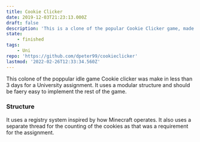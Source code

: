 ```yaml
---
title: Cookie Clicker
date: 2019-12-03T21:23:13.000Z
draft: false
description: 'This is a clone of the popular Cookie Clicker game, made in Java for a Uni Homework assignment'
state:
    - finished
tags:
    - Uni
repo: 'https://github.com/dpeter99/cookieclicker'
lastmod: '2022-02-26T12:33:34.560Z'
---
```


This colone of the poppular idle game Cookie clicker was make in less than 3 days for a University assignment. It uses a modular structure and should be faery easy to implement the rest of the game. 

### Structure
It uses a registry system inspired by how Minecraft operates.
It also uses a separate thread for the counting of the cookies as that was a requirement for the assignment.